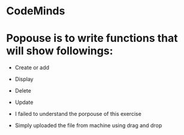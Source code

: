 # CodeMinds
# Popouse is to write functions that will show followings:
  - Create or add
  - Display
  - Delete
  - Update 


- I failed to understand the porpouse of this exercise 
- Simply uploaded the file from machine using drag and drop